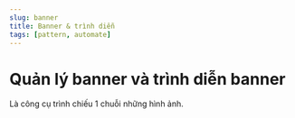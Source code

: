 ```yaml
---
slug: banner
title: Banner & trình diễn
tags: [pattern, automate]
---
```

# Quản lý banner và trình diễn banner
Là công cụ trình chiếu 1 chuỗi những hình ảnh.